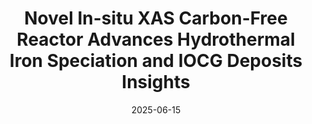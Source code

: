 ---
title: "Novel In-situ XAS Carbon-Free Reactor Advances Hydrothermal Iron Speciation and IOCG Deposits Insights"
collection: publications
boardcast: mute
status: oralpres
category: conferences
excerpt: ""
locationcity: "Orléans"
locationcountry: "France"
permalink: /publication/2025-06-14-EMPG
venue: 'The 19th International Symposium on Experimental Mineralogy, Petrology and Geochemistry'
authors: "<strong>Bin Hu</strong>, , Joël Brugger, Barbara Estchmann, Denis Testemale, Huan Chen, Weihua Liu, Richen Zhong, and Yanlu Xing."
date: 2025-06-15
---